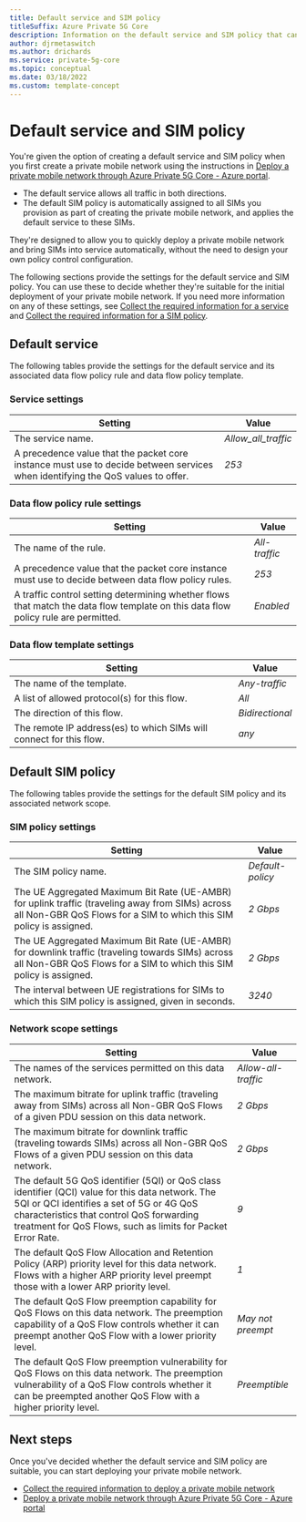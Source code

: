 ```yaml
---
title: Default service and SIM policy
titleSuffix: Azure Private 5G Core
description: Information on the default service and SIM policy that can be created as part of deploying a private mobile network.
author: djrmetaswitch
ms.author: drichards
ms.service: private-5g-core
ms.topic: conceptual
ms.date: 03/18/2022
ms.custom: template-concept
---
```


# Default service and SIM policy

You're given the option of creating a default service and SIM policy when you first create a private mobile network using the instructions in [Deploy a private mobile network through Azure Private 5G Core - Azure portal](how-to-guide-deploy-a-private-mobile-network-azure-portal.md). 

- The default service allows all traffic in both directions. 
- The default SIM policy is automatically assigned to all SIMs you provision as part of creating the private mobile network, and applies the default service to these SIMs. 

They're designed to allow you to quickly deploy a private mobile network and bring SIMs into service automatically, without the need to design your own policy control configuration. 

The following sections provide the settings for the default service and SIM policy. You can use these to decide whether they're suitable for the initial deployment of your private mobile network. If you need more information on any of these settings, see [Collect the required information for a service](collect-required-information-for-service.md) and [Collect the required information for a SIM policy](collect-required-information-for-sim-policy.md).

## Default service

The following tables provide the settings for the default service and its associated data flow policy rule and data flow policy template.

### Service settings

|Setting  |Value  |
|---------|---------|
|The service name.      |*Allow_all_traffic*         |
|A precedence value that the packet core instance must use to decide between services when identifying the QoS values to offer.|*253*         |

### Data flow policy rule settings

|Setting  |Value  |
|---------|---------|
|The name of the rule.     | *All-traffic*        |
|A precedence value that the packet core instance must use to decide between data flow policy rules.     | *253*        |
|A traffic control setting determining whether flows that match the data flow template on this data flow policy rule are permitted.     | *Enabled*        |

### Data flow template settings

|Setting  |Value  |
|---------|---------|
|The name of the template.     | *Any-traffic*        |
|A list of allowed protocol(s) for this flow.     | *All*        |
|The direction of this flow.     | *Bidirectional*        |
|The remote IP address(es) to which SIMs will connect for this flow.     | *any*        |

## Default SIM policy

The following tables provide the settings for the default SIM policy and its associated network scope.

### SIM policy settings

|Setting  |Value  |
|---------|---------|
|The SIM policy name.     | *Default-policy*        |
|The UE Aggregated Maximum Bit Rate (UE-AMBR) for uplink traffic (traveling away from SIMs) across all Non-GBR QoS Flows for a SIM to which this SIM policy is assigned.     | *2 Gbps*        |
|The UE Aggregated Maximum Bit Rate (UE-AMBR) for downlink traffic (traveling towards SIMs) across all Non-GBR QoS Flows for a SIM to which this SIM policy is assigned.     | *2 Gbps*        |
|The interval between UE registrations for SIMs to which this SIM policy is assigned, given in seconds.     | *3240*        |

### Network scope settings

|Setting  |Value  |
|---------|---------|
|The names of the services permitted on this data network.      | *Allow-all-traffic*        |
|The maximum bitrate for uplink traffic (traveling away from SIMs) across all Non-GBR QoS Flows of a given PDU session on this data network.      | *2 Gbps*        |
|The maximum bitrate for downlink traffic (traveling towards SIMs) across all Non-GBR QoS Flows of a given PDU session on this data network.     | *2 Gbps*        |
|The default 5G QoS identifier (5QI) or QoS class identifier (QCI) value for this data network. The 5QI or QCI identifies a set of 5G or 4G QoS characteristics that control QoS forwarding treatment for QoS Flows, such as limits for Packet Error Rate.     | *9*        |
|The default QoS Flow Allocation and Retention Policy (ARP) priority level for this data network. Flows with a higher ARP priority level preempt those with a lower ARP priority level.      | *1*        |
|The default QoS Flow preemption capability for QoS Flows on this data network. The preemption capability of a QoS Flow controls whether it can preempt another QoS Flow with a lower priority level.     | *May not preempt*        |
|The default QoS Flow preemption vulnerability for QoS Flows on this data network. The preemption vulnerability of a QoS Flow controls whether it can be preempted another QoS Flow with a higher priority level.     | *Preemptible*        |

## Next steps

Once you've decided whether the default service and SIM policy are suitable, you can start deploying your private mobile network. 

- [Collect the required information to deploy a private mobile network](collect-required-information-for-private-mobile-network.md)
- [Deploy a private mobile network through Azure Private 5G Core - Azure portal](how-to-guide-deploy-a-private-mobile-network-azure-portal.md)